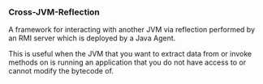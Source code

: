 ### Cross-JVM-Reflection
A framework for interacting with another JVM via reflection performed by an RMI server which is deployed by a Java Agent.

This is useful when the JVM that you want to extract data from or invoke methods on is running an application that you do not have access to or cannot modify the bytecode of.